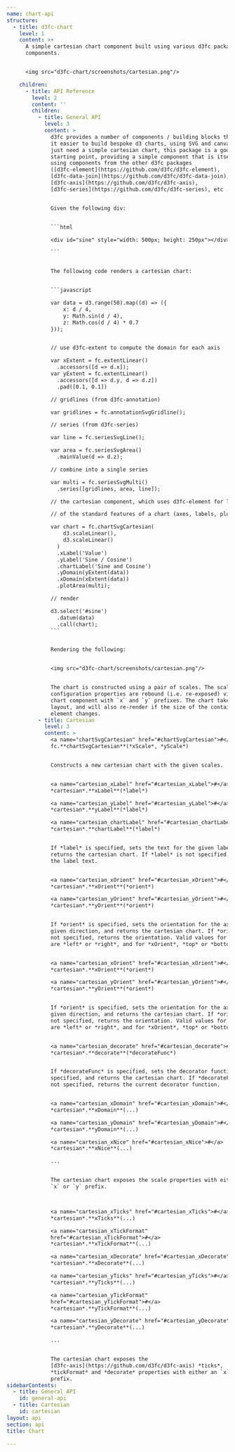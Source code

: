 ```yaml
---
name: chart-api
structure:
  - title: d3fc-chart
    level: 1
    content: >+
      A simple cartesian chart component built using various d3fc packages /
      components.


      <img src="d3fc-chart/screenshots/cartesian.png"/>

    children:
      - title: API Reference
        level: 2
        content: ''
        children:
          - title: General API
            level: 3
            content: >
              d3fc provides a number of components / building blocks that make
              it easier to build bespoke d3 charts, using SVG and canvas. If you
              just need a simple cartesian chart, this package is a good
              starting point, providing a simple component that is itself built
              using components from the other d3fc packages
              ([d3fc-element](https://github.com/d3fc/d3fc-element),
              [d3fc-data-join](https://github.com/d3fc/d3fc-data-join),
              [d3fc-axis](https://github.com/d3fc/d3fc-axis),
              [d3fc-series](https://github.com/d3fc/d3fc-series), etc ...).


              Given the following div:


              ```html

              <div id="sine" style="width: 500px; height: 250px"></div>

              ```


              The following code renders a cartesian chart:


              ```javascript

              var data = d3.range(50).map((d) => ({
                  x: d / 4,
                  y: Math.sin(d / 4),
                  z: Math.cos(d / 4) * 0.7
              }));


              // use d3fc-extent to compute the domain for each axis

              var xExtent = fc.extentLinear()
                .accessors([d => d.x]);
              var yExtent = fc.extentLinear()
                .accessors([d => d.y, d => d.z])
                .pad([0.1, 0.1])

              // gridlines (from d3fc-annotation)

              var gridlines = fc.annotationSvgGridline();

              // series (from d3fc-series)

              var line = fc.seriesSvgLine();

              var area = fc.seriesSvgArea()
                .mainValue(d => d.z);

              // combine into a single series

              var multi = fc.seriesSvgMulti()
                .series([gridlines, area, line]);

              // the cartesian component, which uses d3fc-element for layout

              // of the standard features of a chart (axes, labels, plot area)

              var chart = fc.chartSvgCartesian(
                  d3.scaleLinear(),
                  d3.scaleLinear()
                )
                .xLabel('Value')
                .yLabel('Sine / Cosine')
                .chartLabel('Sine and Cosine')
                .yDomain(yExtent(data))
                .xDomain(xExtent(data))
                .plotArea(multi);

              // render

              d3.select('#sine')
                .datum(data)
                .call(chart);
              ```


              Rendering the following:


              <img src="d3fc-chart/screenshots/cartesian.png"/>


              The chart is constructed using a pair of scales. The scale
              configuration properties are rebound (i.e. re-exposed) via the
              chart component with `x` and `y` prefixes. The chart takes care of
              layout, and will also re-render if the size of the containing
              element changes.
          - title: Cartesian
            level: 3
            content: >
              <a name="chartSvgCartesian" href="#chartSvgCartesian">#</a>
              fc.**chartSvgCartesian**(*xScale*, *yScale*)


              Constructs a new cartesian chart with the given scales.


              <a name="cartesian_xLabel" href="#cartesian_xLabel">#</a>
              *cartesian*.**xLabel**(*label*)  

              <a name="cartesian_yLabel" href="#cartesian_yLabel">#</a>
              *cartesian*.**yLabel**(*label*)  

              <a name="cartesian_chartLabel" href="#cartesian_chartLabel">#</a>
              *cartesian*.**chartLabel**(*label*)


              If *label* is specified, sets the text for the given label, and
              returns the cartesian chart. If *label* is not specified, returns
              the label text.


              <a name="cartesian_xOrient" href="#cartesian_xOrient">#</a>
              *cartesian*.**xOrient**(*orient*)  

              <a name="cartesian_yOrient" href="#cartesian_yOrient">#</a>
              *cartesian*.**yOrient**(*orient*)  


              If *orient* is specified, sets the orientation for the axis in the
              given direction, and returns the cartesian chart. If *orient* is
              not specified, returns the orientation. Valid values for *yOrient*
              are *left* or *right*, and for *xOrient*, *top* or *bottom*.


              <a name="cartesian_xOrient" href="#cartesian_xOrient">#</a>
              *cartesian*.**xOrient**(*orient*)  

              <a name="cartesian_yOrient" href="#cartesian_yOrient">#</a>
              *cartesian*.**yOrient**(*orient*)  


              If *orient* is specified, sets the orientation for the axis in the
              given direction, and returns the cartesian chart. If *orient* is
              not specified, returns the orientation. Valid values for *yOrient*
              are *left* or *right*, and for *xOrient*, *top* or *bottom*.


              <a name="cartesian_decorate" href="#cartesian_decorate">#</a>
              *cartesian*.**decorate**(*decorateFunc*)


              If *decorateFunc* is specified, sets the decorator function to the
              specified, and returns the cartesian chart. If *decorateFunc* is
              not specified, returns the current decorator function.


              <a name="cartesian_xDomain" href="#cartesian_xDomain">#</a>
              *cartesian*.**xDomain**(...)  

              <a name="cartesian_yDomain" href="#cartesian_yDomain">#</a>
              *cartesian*.**yDomain**(...)  

              <a name="cartesian_xNice" href="#cartesian_xNice">#</a>
              *cartesian*.**xNice**(...)  

              ...


              The cartesian chart exposes the scale properties with either an
              `x` or `y` prefix.



              <a name="cartesian_xTicks" href="#cartesian_xTicks">#</a>
              *cartesian*.**xTicks**(...)  

              <a name="cartesian_xTickFormat"
              href="#cartesian_xTickFormat">#</a>
              *cartesian*.**xTickFormat**(...)  

              <a name="cartesian_xDecorate" href="#cartesian_xDecorate">#</a>
              *cartesian*.**xDecorate**(...)  

              <a name="cartesian_yTicks" href="#cartesian_yTicks">#</a>
              *cartesian*.**yTicks**(...)  

              <a name="cartesian_yTickFormat"
              href="#cartesian_yTickFormat">#</a>
              *cartesian*.**yTickFormat**(...)  

              <a name="cartesian_yDecorate" href="#cartesian_yDecorate">#</a>
              *cartesian*.**yDecorate**(...)  

              ...


              The cartesian chart exposes the
              [d3fc-axis](https://github.com/d3fc/d3fc-axis) *ticks*,
              *tickFormat* and *decorate* properties with either an `x` or `y`
              prefix.
sidebarContents:
  - title: General API
    id: general-api
  - title: Cartesian
    id: cartesian
layout: api
section: api
title: Chart

---
```

